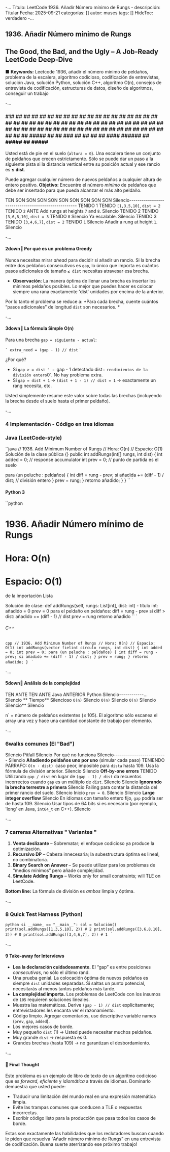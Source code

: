 -...
Título: LeetCode 1936. Añadir Número mínimo de Rungs -
descripción: Titular
Fecha: 2025-09-21
categorías: []
autor: muses
tags: []
HideToc: verdadero
-...
## 1936. Añadir Número mínimo de Rungs
## The Good, the Bad, and the Ugly – A Job‐Ready LeetCode Deep‐Dive

■ **Keywords:** Leetcode 1936, añadir el número mínimo de peldaños, problema de la escalera, algoritmo codicioso, codificación de entrevistas, solución Java, solución Python, solución C++, algoritmo O(n), consejos de entrevista de codificación, estructuras de datos, diseño de algoritmos, conseguir un trabajo

-...

### #1# ## ## ## ## ## ## ## ## ## ## ## ## ## ## ## ## ## ## ## ## ## ## ## ## ## ## ## ## ## ## ## ## ## ## ## ## ## ## ## ## ## ## ## ## ## ## ## ## ## ## ## ## ## ## ## ## ## ## ## ## ## ##### ## ## ### ## ## ## ## #### ###### ## ##### ## ##### ####################################################################################

Usted está de pie en el suelo (`altura = 0`).
Una escalera tiene un conjunto de peldaños que crecen estrictamente.
Sólo se puede dar un paso a la siguiente pista si la distancia vertical entre su posición actual y ese rancio es **≤ dist**.

Puede agregar cualquier número de nuevos peldaños a cualquier altura de entero positivo.
**Objetivo:** Encuentre el número *mínimo* de peldaños que debe ser insertado para que pueda alcanzar el más alto peldaño.

TEN SON SON SON SON SON SON SON SON SON 
Silencio----------------------------------------------------
TENIDO 1 TENIDO `[1,3,5,10]`, `dist = 2` TENIDO `2` ANTE Add rungs at heights `7` and `8`. Silencio
TENIDO 2 TENIDO `[3,6,8,10]`, `dist = 3` TENIDO `0` Silencio Ya escalable. Silencio
TENIDO 3 TENIDO `[3,4,6,7]`, `dist = 2` TENIDO `1` Silencio Añadir a rung at height `1`. Silencio

-...

#### 2down⃣ Por qué es un problema **Greedy**

Nunca necesitas mirar *ahead* para decidir si añadir un rancio.
Si la brecha entre dos peldaños consecutivos es `gap`, lo único que importa es cuántos pasos adicionales de tamaño `≤ dist` necesitas atravesar esa brecha.

- **Observación**: La manera óptima de llenar una brecha es insertar los mínimos peldaños posibles.
Lo mejor que puedes hacer es colocar siempre una rana exactamente 'dist` unidades por encima de la anterior.

Por lo tanto el problema se reduce a: *Para cada brecha, cuente cuántos “pasos adicionales” de longitud `dist` son necesarios. *

-...

#### 3down⃣ La fórmula Simple O(n)

Para una brecha `gap = siguiente - actual`:

`` `
extra_need = (gap - 1) // dist
`` `

¿Por qué?
- Si `gap > = dist ' → `gap - 1  detectado dist` → rendimientos de la división entero `0`. No hay problema extra.
- Si `gap = dist + 1` → `(dist + 1 - 1) // dist = 1` → exactamente un rang necesita, etc.

Usted simplemente resume este valor sobre todas las brechas (incluyendo la brecha desde el suelo hasta el primer peldaño).

-...

### 4️ Implementación - Código en tres idiomas

### Java (LeetCode-style)

``java
// 1936. Add Minimum Number of Rungs
// Hora: O(n)
// Espacio: O(1)
Solución de la clase pública {}
public int addRungs(int[] rungs, int dist) {
int added = 0; // response accumulator
int prev = 0; // punto de partida es el suelo

para (un peluche : peldaños) {
int diff = rung - prev;
si
añadida += (diff - 1) / dist; // división entero
}
prev = rung;
}
retorno añadido;
}
}
`` `

#### Python 3

``python
# 1936. Añadir Número mínimo de Rungs
# Hora: O(n)
# Espacio: O(1)
de la importación Lista

Solución de clase:
def addRungs(self, rungs: List[int], dist: int) - título int:
añadido = 0
prev = 0
para el peldaño en peldaños:
diff = rung - prev
si diff > dist:
añadido += (diff - 1) // dist
prev = rung
retorno añadido
`` `

###### C++

``cpp
// 1936. Add Minimum Number of Rungs
// Hora: O(n)
// Espacio: O(1)
int addRungs(vector fielint círculo rungs, int dist) {
int added = 0;
int prev = 0;
para (un peluche : peldaños) {
int diff = rung - prev;
si
añadido += (diff - 1) / dist;
}
prev = rung;
}
retorno añadido;
}
`` `

-...

#### 5down⃣ Análisis de la complejidad

TEN ANTE TEN ANTE Java ANTERIOR Python
Silencio------------...
Silencio ** Tiempo** Silencioso `O(n)` Silencio `O(n)` Silencio `O(n)` Silencio
Silencio** Silencio

n` = número de peldaños existentes (≤ 105).
El algoritmo sólo escanea el array una vez y hace una cantidad constante de trabajo por elemento.

-...

### 6walks comunes (El "Bad")

Silencio Pitfall Silencio Por qué no funciona
Silencio--------------------------
Silencio **Añadiendo peldaños uno por uno** (simular cada paso) TENIENDO PÁRRAFO: `O(n · dist) `caso peor, imposible para `dista` hasta 109. Usa la fórmula de división anterior. Silencio
Silencio **Off‐by-one errors** TENIDO Utilizando `gap / dist` en lugar de `(gap - 1) / dist` da recuentos incorrectos cuando `gap` es un múltiplo de `dist`. Silencio
Silencio **Ignorando la brecha terrestre a primera** Silencio Failing para contar la distancia del primer rancio del suelo. Silencio Inicio `prev = 0`. Silencio
Silencio **Large integer overflow** Silencio En idiomas con tamaño entero fijo, `gap` podría ser de hasta 109. Silencio Usar tipos de 64 bits si es necesario (por ejemplo, 'long' en Java, `int64_t` en C++). Silencio

-...

### 7 carreras Alternativas " Variantes "

1. **Venta deslizante** – Sobrematar; el enfoque codicioso ya produce la optimización.
2. **Recursivo DP** – Cabeza innecesaria; la subestructura óptima es lineal, no combinatoria.
3. **Binary Search on Answer** – Se puede utilizar para los problemas de “medios mínimos” pero añade complejidad.
4. **Simulate Adding Rungs** – Works only for small constraints; will TLE on LeetCode.

**Bottom line:** La fórmula de división es *ambos* limpia y óptima.

-...

### 8️ Quick Test Harness (Python)

``python
si __name_ == "__main__":
sol = Solución()
print(sol.addRungs([1,3,5,10], 2)) # 2
print(sol.addRungs([3,6,8,10], 3)) # 0
print(sol.addRungs([3,4,6,7], 2)) # 1
`` `

-...

#### 9️ Take‐away for Interviews

- **Lea la declaración cuidadosamente.** El “gap” es entre posiciones *consecutivas*, no sólo el último rand.
- Una prueba genial. La colocación óptima de nuevos peldaños es siempre `dist` unidades separadas.
Si saltas un punto potencial, necesitarás al menos tantos peldaños más tarde.
- **La complejidad importa.** Los problemas de LeetCode con los insumos de `105` requieren soluciones lineales.
- Muestra las matemáticas. Derive `(gap - 1) // dist` explícitamente; entrevistadores les encanta ver el razonamiento.
- Código limpio. Agregar comentarios, use descriptive variable names (`prev`, `gap`, `added`).
- Los mejores casos de borde.
- Muy pequeño `dist` (1) → Usted puede necesitar muchos peldaños.
- Muy grande `dist` → respuesta es 0.
- Grandes brechas (hasta 109) → no garantizan el desbordamiento.

-...

#### 🔑 Final Thought

Este problema es un ejemplo de libro de texto de un algoritmo codicioso que es *forward*, *eficiente* y *idiomática* a través de idiomas. Dominarlo demuestra que usted puede:

- Traducir una limitación del mundo real en una expresión matemática limpia.
- Evite las trampas comunes que conducen a TLE o respuestas incorrectas.
- Escribir código listo para la producción que pasa todos los casos de borde.

Estas son exactamente las habilidades que los reclutadores buscan cuando le piden que resuelva “Añadir número mínimo de Rungs” en una entrevista de codificación. Buena suerte aterrizando ese próximo trabajo!
